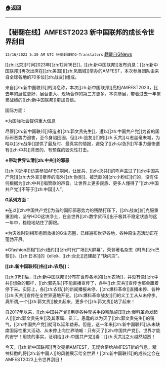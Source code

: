 ###  [:house:返回](README.md)
---


## 【秘翻在线】AMFEST2023 新中国联邦的成长令世界刮目
`12/16/2023 5:30 AM UTC 秘密翻譯組G-Translators` [轉載自GNews](https://gnews.org/articles/2116061)

[[zh:北京]]时间2023年[[zh:12月16日]]，[[zh:新中国联邦]]发布消息：[[zh:新中国联邦]]再次出席在[[zh:美国]][[zh:凤凰城]]举办的AMFEST，本次参展团队由来自全球各地的70多位[[zh:战友]]组成。

来自[[zh:新中国联邦]]的消息称，本次[[zh:新中国联邦]]亮相AMFEST2023，比去年的展位更好、展台更大、现场合作的第三方更多。本次参展，带着过去一年累累战绩的[[zh:新中国联邦]]更加自信。

国际方面：

※为国际社会提供重大信息

尽管[[zh:新中国联邦]]缔造者[[zh:郭文贵先生]]，遭以[[zh:中国共产党]]为首的国际邪恶势力迫害，至今身陷囹圄，但[[zh:战友]]们的[[zh:灭共]]斗志丝毫未减，为哈以[[zh:战争]]提供了最及时、最真实的情报，避免了[[zh:以色列]]军事力量惨遭有[[zh:中共]]背景的、有预谋的毁灭性打击。

**※带动世界认清[[zh:中共]]的邪恶**

[[zh:习近平]]访美参加APEC期间，让反共、[[zh:灭共]]的呼声盖过了[[zh:中国共产党]][[zh:大外宣]]豢养的海外[[zh:伪类]]、被洗脑的[[zh:小粉红]]们的，没有任何根据为[[zh:中共]]唱赞歌的声音。让世界上更多民族、更多人懂得了“[[zh:中国共产党]]不等于[[zh:中国]]人”。

**G系列方面：**

※在以[[zh:中国共产党]]为首的国际邪恶势力的残酷打压下，[[zh:战友]]们克服重重困难，坚守HDO这块净土，在全世界[[zh:数字货币]]出于极其不稳定状态的这一年中，稳稳地站住了脚跟。

※为灾难时刻相互抱团救援的G生态圈，已经遍布世界各地，各种原生态活动正在蓬勃开展。

※Gfashion亮相“[[zh:纽约]][[zh:时代广场]]大屏幕”，荣登著名杂志《时尚[[zh:巴黎]]》、[[zh:日本]]的《elle》、[[zh:台北]]还建起了“快闪店”。

**[[zh:新中国联邦]]各[[zh:农场]]：**

[[zh:315]]后，[[zh:新中国联邦]]分布在世界各地的[[zh:农场]]，并没有像[[zh:中共]]想象的那样，[[zh:郭先生]]不能直播宣传了，各种[[zh:灭共]]宣传也都会跟着停下来。实际上，各[[zh:农场]]的新闻播报未停、[[zh:爆料革命]]直播未停、各种[[zh:灭共]]宣传在全世界遍地开花。[[zh:爆料革命战友]]们的义工工从从未停步。真所谓,一个[[zh:郭文贵]]被关起来，更多个[[zh:郭文贵]]站了起来！

自2017年以来，[[zh:中国共产党]]用尽各种卑劣手段残酷施压[[zh:爆料革命发起人]][[zh:郭文贵先生]]及其家属、员工。愚蠢的以为灭了[[zh:郭文贵先生]]的锐气，[[zh:中国共产党]]就可以延年益寿。但是，这一年来[[zh:新中国联邦]]从未缺席国际性重大活动、从未停止向世界呐喊：只有灭了[[zh:中国共产党]]，世界才能的安宁！用铁的事实，证明给[[zh:中国共产党]]看：[[zh:灭共]]之火越然越烈！

今天，[[zh:新中国联邦]]再次亮相AMFEST，无疑会带给AMFEST新的气息，精神抖擞的将[[zh:新中国人]]的风貌展示给全世界！[[zh:新中国联邦]]的成长定会在AMFEST2023上令世界刮目！
